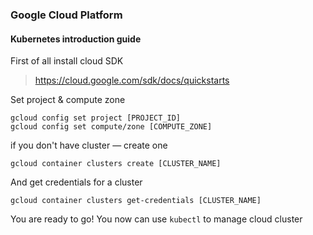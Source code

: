 ### Google Cloud Platform
#### Kubernetes introduction guide

First of all install cloud SDK
>https://cloud.google.com/sdk/docs/quickstarts

Set project & compute zone

```
gcloud config set project [PROJECT_ID]
gcloud config set compute/zone [COMPUTE_ZONE]
```

if you don't have cluster — create one
```
gcloud container clusters create [CLUSTER_NAME]
```

And get credentials for a cluster
```
gcloud container clusters get-credentials [CLUSTER_NAME]
```

You are ready to go!
You now can use `kubectl` to manage cloud cluster
